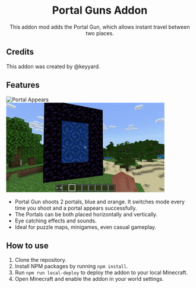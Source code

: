 <div align="center">
<h1> Portal Guns Addon </h1>

This addon mod adds the Portal Gun, which allows instant travel between two places.

</div>

## Credits

This addon was created by @keyyard.

## Features

![Portal Appears](medias/portal-appears.gif)
![Portals](medias/portals.gif)

- Portal Gun shoots 2 portals, blue and orange. It switches mode every time you shoot and a portal appears successfully.
- The Portals can be both placed horizontally and vertically.
- Eye catching effects and sounds.
- Ideal for puzzle maps, minigames, even casual gameplay.

## How to use

1. Clone the repository.
2. Install NPM packages by running `npm install`.
3. Run `npm run local-deploy` to deploy the addon to your local Minecraft.
4. Open Minecraft and enable the addon in your world settings.
